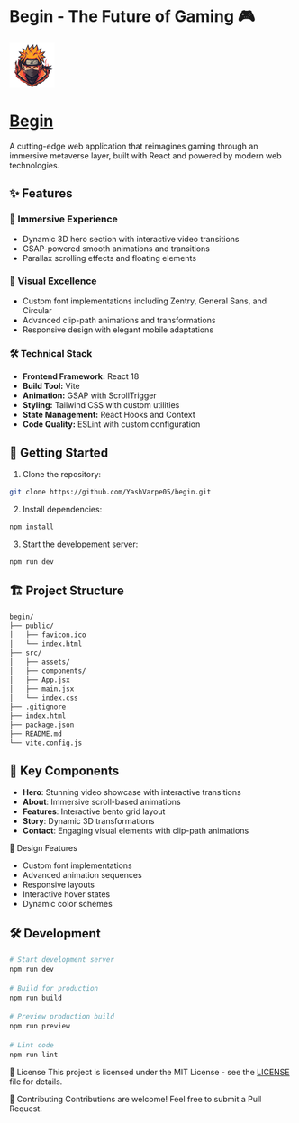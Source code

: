 # Begin - The Future of Gaming 🎮

![Begin Logo](/public/img/logo.png)

# [Begin](https://letsbegin.vercel.app/)

A cutting-edge web application that reimagines gaming through an immersive metaverse layer, built with React and powered by modern web technologies.

## ✨ Features

### 🌌 Immersive Experience

- Dynamic 3D hero section with interactive video transitions
- GSAP-powered smooth animations and transitions
- Parallax scrolling effects and floating elements

### 🎨 Visual Excellence

- Custom font implementations including Zentry, General Sans, and Circular
- Advanced clip-path animations and transformations
- Responsive design with elegant mobile adaptations

### 🛠️ Technical Stack

- **Frontend Framework:** React 18
- **Build Tool:** Vite
- **Animation:** GSAP with ScrollTrigger
- **Styling:** Tailwind CSS with custom utilities
- **State Management:** React Hooks and Context
- **Code Quality:** ESLint with custom configuration

## 🚀 Getting Started

1. Clone the repository:

```bash
git clone https://github.com/YashVarpe05/begin.git
```

2. Install dependencies:

```bash
npm install
```

3. Start the developement server:

```bash
npm run dev
```

## 🏗️ Project Structure

```
begin/
├── public/
│   ├── favicon.ico
│   └── index.html
├── src/
│   ├── assets/
│   ├── components/
│   ├── App.jsx
│   ├── main.jsx
│   └── index.css
├── .gitignore
├── index.html
├── package.json
├── README.md
└── vite.config.js
```

## 🎯 Key Components

- **Hero**: Stunning video showcase with interactive transitions
- **About**: Immersive scroll-based animations
- **Features**: Interactive bento grid layout
- **Story**: Dynamic 3D transformations
- **Contact**: Engaging visual elements with clip-path animations

🎨 Design Features

- Custom font implementations
- Advanced animation sequences
- Responsive layouts
- Interactive hover states
- Dynamic color schemes

## 🛠️ Development

```bash
# Start development server
npm run dev

# Build for production
npm run build

# Preview production build
npm run preview

# Lint code
npm run lint
```

📝 License
This project is licensed under the MIT License - see the [LICENSE](LICENSE) file for details.

🤝 Contributing
Contributions are welcome! Feel free to submit a Pull Request.
